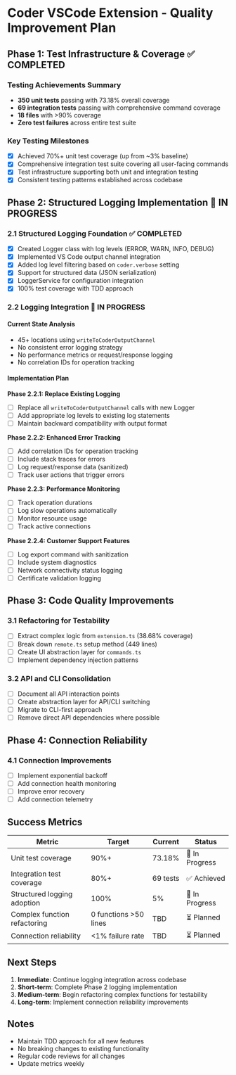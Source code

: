 # Coder VSCode Extension - Quality Improvement Plan

## Phase 1: Test Infrastructure & Coverage ✅ COMPLETED

### Testing Achievements Summary
- **350 unit tests** passing with 73.18% overall coverage
- **69 integration tests** passing with comprehensive command coverage
- **18 files** with >90% coverage
- **Zero test failures** across entire test suite

### Key Testing Milestones
- [x] Achieved 70%+ unit test coverage (up from ~3% baseline)
- [x] Comprehensive integration test suite covering all user-facing commands
- [x] Test infrastructure supporting both unit and integration testing
- [x] Consistent testing patterns established across codebase

## Phase 2: Structured Logging Implementation 🔄 IN PROGRESS

### 2.1 Structured Logging Foundation ✅ COMPLETED
- [x] Created Logger class with log levels (ERROR, WARN, INFO, DEBUG)
- [x] Implemented VS Code output channel integration
- [x] Added log level filtering based on `coder.verbose` setting
- [x] Support for structured data (JSON serialization)
- [x] LoggerService for configuration integration
- [x] 100% test coverage with TDD approach

### 2.2 Logging Integration 🔄 IN PROGRESS

#### Current State Analysis
- 45+ locations using `writeToCoderOutputChannel` 
- No consistent error logging strategy
- No performance metrics or request/response logging
- No correlation IDs for operation tracking

#### Implementation Plan

**Phase 2.2.1: Replace Existing Logging**
- [ ] Replace all `writeToCoderOutputChannel` calls with new Logger
- [ ] Add appropriate log levels to existing log statements
- [ ] Maintain backward compatibility with output format

**Phase 2.2.2: Enhanced Error Tracking**
- [ ] Add correlation IDs for operation tracking
- [ ] Include stack traces for errors
- [ ] Log request/response data (sanitized)
- [ ] Track user actions that trigger errors

**Phase 2.2.3: Performance Monitoring**
- [ ] Track operation durations
- [ ] Log slow operations automatically
- [ ] Monitor resource usage
- [ ] Track active connections

**Phase 2.2.4: Customer Support Features**
- [ ] Log export command with sanitization
- [ ] Include system diagnostics
- [ ] Network connectivity status logging
- [ ] Certificate validation logging

## Phase 3: Code Quality Improvements

### 3.1 Refactoring for Testability
- [ ] Extract complex logic from `extension.ts` (38.68% coverage)
- [ ] Break down `remote.ts` setup method (449 lines)
- [ ] Create UI abstraction layer for `commands.ts`
- [ ] Implement dependency injection patterns

### 3.2 API and CLI Consolidation
- [ ] Document all API interaction points
- [ ] Create abstraction layer for API/CLI switching
- [ ] Migrate to CLI-first approach
- [ ] Remove direct API dependencies where possible

## Phase 4: Connection Reliability

### 4.1 Connection Improvements
- [ ] Implement exponential backoff
- [ ] Add connection health monitoring
- [ ] Improve error recovery
- [ ] Add connection telemetry

## Success Metrics

| Metric | Target | Current | Status |
|--------|--------|---------|---------|
| Unit test coverage | 90%+ | 73.18% | 🔄 In Progress |
| Integration test coverage | 80%+ | 69 tests | ✅ Achieved |
| Structured logging adoption | 100% | 5% | 🔄 In Progress |
| Complex function refactoring | 0 functions >50 lines | TBD | ⏳ Planned |
| Connection reliability | <1% failure rate | TBD | ⏳ Planned |

## Next Steps

1. **Immediate**: Continue logging integration across codebase
2. **Short-term**: Complete Phase 2 logging implementation
3. **Medium-term**: Begin refactoring complex functions for testability
4. **Long-term**: Implement connection reliability improvements

## Notes

- Maintain TDD approach for all new features
- No breaking changes to existing functionality
- Regular code reviews for all changes
- Update metrics weekly

